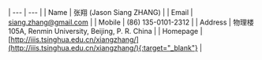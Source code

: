 
| --- | --- |
| <i class='fa fa-male'></i> Name | 张翔 (Jason Siang ZHANG) |
| <i class='fa fa-envelope'></i> Email | [siang.zhang@gmail.com](mailto:siang.zhang@gmail.com) |
| <i class='fa fa-mobile'></i> Mobile | (86) 135-0101-2312 |
| <i class='fa fa-map-marker'></i> Address | 物理楼105A, Renmin University, Beijing, P. R. China |
| <i class='fa fa-home'></i> Homepage | [http://iiis.tsinghua.edu.cn/xiangzhang/](http://iiis.tsinghua.edu.cn/xiangzhang/){:target="_blank"} |

